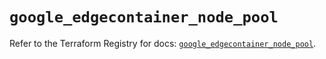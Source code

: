 # `google_edgecontainer_node_pool`

Refer to the Terraform Registry for docs: [`google_edgecontainer_node_pool`](https://registry.terraform.io/providers/hashicorp/google-beta/5.37.0/docs/resources/google_edgecontainer_node_pool).
